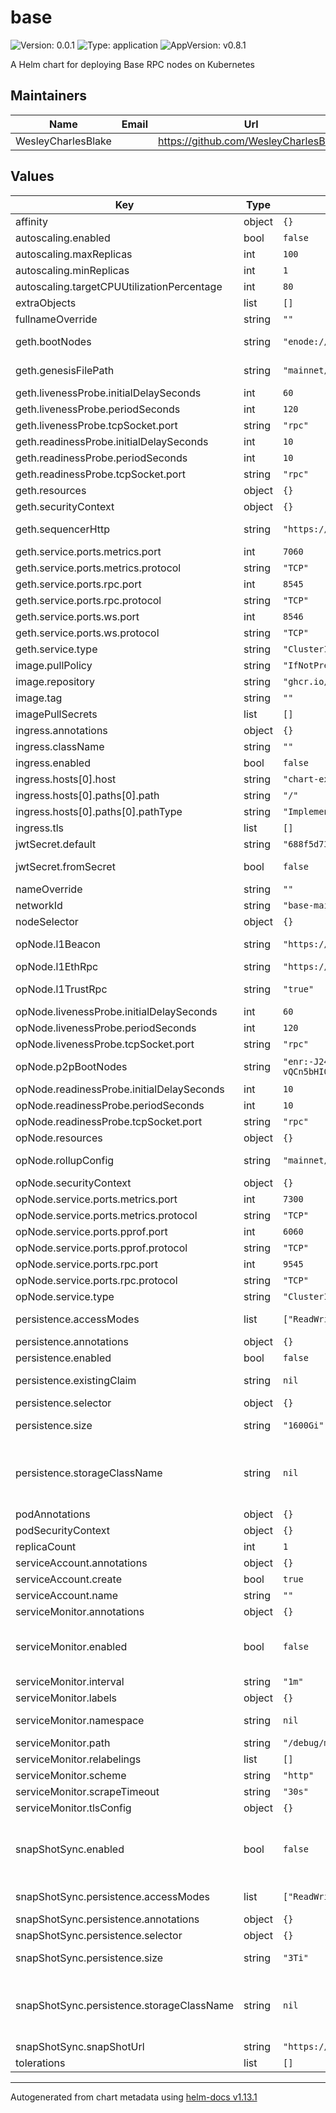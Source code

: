 # base

![Version: 0.0.1](https://img.shields.io/badge/Version-0.0.1-informational?style=flat-square) ![Type: application](https://img.shields.io/badge/Type-application-informational?style=flat-square) ![AppVersion: v0.8.1](https://img.shields.io/badge/AppVersion-v0.8.1-informational?style=flat-square)

A Helm chart for deploying Base RPC nodes on Kubernetes

## Maintainers

| Name | Email | Url |
| ---- | ------ | --- |
| WesleyCharlesBlake |  | <https://github.com/WesleyCharlesBlake> |

## Values

| Key | Type | Default | Description |
|-----|------|---------|-------------|
| affinity | object | `{}` |  |
| autoscaling.enabled | bool | `false` |  |
| autoscaling.maxReplicas | int | `100` |  |
| autoscaling.minReplicas | int | `1` |  |
| autoscaling.targetCPUUtilizationPercentage | int | `80` |  |
| extraObjects | list | `[]` | Extra K8s manifests to deploy |
| fullnameOverride | string | `""` |  |
| geth.bootNodes | string | `"enode://87a32fd13bd596b2ffca97020e31aef4ddcc1bbd4b95bb633d16c1329f654f34049ed240a36b449fda5e5225d70fe40bc667f53c304b71f8e68fc9d448690b51@3.231.138.188:30301,enode://ca21ea8f176adb2e229ce2d700830c844af0ea941a1d8152a9513b966fe525e809c3a6c73a2c18a12b74ed6ec4380edf91662778fe0b79f6a591236e49e176f9@184.72.129.189:30301,enode://acf4507a211ba7c1e52cdf4eef62cdc3c32e7c9c47998954f7ba024026f9a6b2150cd3f0b734d9c78e507ab70d59ba61dfe5c45e1078c7ad0775fb251d7735a2@3.220.145.177:30301,enode://8a5a5006159bf079d06a04e5eceab2a1ce6e0f721875b2a9c96905336219dbe14203d38f70f3754686a6324f786c2f9852d8c0dd3adac2d080f4db35efc678c5@3.231.11.52:30301,enode://cdadbe835308ad3557f9a1de8db411da1a260a98f8421d62da90e71da66e55e98aaa8e90aa7ce01b408a54e4bd2253d701218081ded3dbe5efbbc7b41d7cef79@54.198.153.150:30301"` | List of boot nodes for geth. Defaults to mainnet value. |
| geth.genesisFilePath | string | `"mainnet/genesis-l2.json"` | Genesis file path. Defaults to mainnet value. |
| geth.livenessProbe.initialDelaySeconds | int | `60` |  |
| geth.livenessProbe.periodSeconds | int | `120` |  |
| geth.livenessProbe.tcpSocket.port | string | `"rpc"` |  |
| geth.readinessProbe.initialDelaySeconds | int | `10` |  |
| geth.readinessProbe.periodSeconds | int | `10` |  |
| geth.readinessProbe.tcpSocket.port | string | `"rpc"` |  |
| geth.resources | object | `{}` |  |
| geth.securityContext | object | `{}` |  |
| geth.sequencerHttp | string | `"https://mainnet-sequencer.base.org"` | URL of the sequencer. Defaults to mainnet value. |
| geth.service.ports.metrics.port | int | `7060` |  |
| geth.service.ports.metrics.protocol | string | `"TCP"` |  |
| geth.service.ports.rpc.port | int | `8545` |  |
| geth.service.ports.rpc.protocol | string | `"TCP"` |  |
| geth.service.ports.ws.port | int | `8546` |  |
| geth.service.ports.ws.protocol | string | `"TCP"` |  |
| geth.service.type | string | `"ClusterIP"` |  |
| image.pullPolicy | string | `"IfNotPresent"` |  |
| image.repository | string | `"ghcr.io/base-org/node"` |  |
| image.tag | string | `""` |  |
| imagePullSecrets | list | `[]` |  |
| ingress.annotations | object | `{}` |  |
| ingress.className | string | `""` |  |
| ingress.enabled | bool | `false` |  |
| ingress.hosts[0].host | string | `"chart-example.local"` |  |
| ingress.hosts[0].paths[0].path | string | `"/"` |  |
| ingress.hosts[0].paths[0].pathType | string | `"ImplementationSpecific"` |  |
| ingress.tls | list | `[]` |  |
| jwtSecret.default | string | `"688f5d737bad920bdfb2fc2f488d6b6209eebda1dae949a8de91398d932c517a"` |  |
| jwtSecret.fromSecret | bool | `false` | Whether it loads the jwt secret from a Kubernetes secret |
| nameOverride | string | `""` |  |
| networkId | string | `"base-mainnet"` | Network id. Defaults to mainnet value. |
| nodeSelector | object | `{}` |  |
| opNode.l1Beacon | string | `"https://ethereum-beacon-api.publicnode.com"` | L1 Beacon URL. Defaults to mainnet value. |
| opNode.l1EthRpc | string | `"https://ethereum-rpc.publicnode.com"` | L1 RPC URL. Defaults to mainnet value. |
| opNode.l1TrustRpc | string | `"true"` | Boolean wheter to trust L1 RPC. Defaults to true. |
| opNode.livenessProbe.initialDelaySeconds | int | `60` |  |
| opNode.livenessProbe.periodSeconds | int | `120` |  |
| opNode.livenessProbe.tcpSocket.port | string | `"rpc"` |  |
| opNode.p2pBootNodes | string | `"enr:-J24QNz9lbrKbN4iSmmjtnr7SjUMk4zB7f1krHZcTZx-JRKZd0kA2gjufUROD6T3sOWDVDnFJRvqBBo62zuF-hYCohOGAYiOoEyEgmlkgnY0gmlwhAPniryHb3BzdGFja4OFQgCJc2VjcDI1NmsxoQKNVFlCxh_B-716tTs-h1vMzZkSs1FTu_OYTNjgufplG4N0Y3CCJAaDdWRwgiQG,enr:-J24QH-f1wt99sfpHy4c0QJM-NfmsIfmlLAMMcgZCUEgKG_BBYFc6FwYgaMJMQN5dsRBJApIok0jFn-9CS842lGpLmqGAYiOoDRAgmlkgnY0gmlwhLhIgb2Hb3BzdGFja4OFQgCJc2VjcDI1NmsxoQJ9FTIv8B9myn1MWaC_2lJ-sMoeCDkusCsk4BYHjjCq04N0Y3CCJAaDdWRwgiQG,enr:-J24QDXyyxvQYsd0yfsN0cRr1lZ1N11zGTplMNlW4xNEc7LkPXh0NAJ9iSOVdRO95GPYAIc6xmyoCCG6_0JxdL3a0zaGAYiOoAjFgmlkgnY0gmlwhAPckbGHb3BzdGFja4OFQgCJc2VjcDI1NmsxoQJwoS7tzwxqXSyFL7g0JM-KWVbgvjfB8JA__T7yY_cYboN0Y3CCJAaDdWRwgiQG,enr:-J24QHmGyBwUZXIcsGYMaUqGGSl4CFdx9Tozu-vQCn5bHIQbR7On7dZbU61vYvfrJr30t0iahSqhc64J46MnUO2JvQaGAYiOoCKKgmlkgnY0gmlwhAPnCzSHb3BzdGFja4OFQgCJc2VjcDI1NmsxoQINc4fSijfbNIiGhcgvwjsjxVFJHUstK9L1T8OTKUjgloN0Y3CCJAaDdWRwgiQG,enr:-J24QG3ypT4xSu0gjb5PABCmVxZqBjVw9ca7pvsI8jl4KATYAnxBmfkaIuEqy9sKvDHKuNCsy57WwK9wTt2aQgcaDDyGAYiOoGAXgmlkgnY0gmlwhDbGmZaHb3BzdGFja4OFQgCJc2VjcDI1NmsxoQIeAK_--tcLEiu7HvoUlbV52MspE0uCocsx1f_rYvRenIN0Y3CCJAaDdWRwgiQG"` | List of OP Node P2P boot nodes. Defaults to mainnet value. |
| opNode.readinessProbe.initialDelaySeconds | int | `10` |  |
| opNode.readinessProbe.periodSeconds | int | `10` |  |
| opNode.readinessProbe.tcpSocket.port | string | `"rpc"` |  |
| opNode.resources | object | `{}` |  |
| opNode.rollupConfig | string | `"mainnet/rollup.json"` | Path to rollup config. Defaults to mainnet value. |
| opNode.securityContext | object | `{}` |  |
| opNode.service.ports.metrics.port | int | `7300` |  |
| opNode.service.ports.metrics.protocol | string | `"TCP"` |  |
| opNode.service.ports.pprof.port | int | `6060` |  |
| opNode.service.ports.pprof.protocol | string | `"TCP"` |  |
| opNode.service.ports.rpc.port | int | `9545` |  |
| opNode.service.ports.rpc.protocol | string | `"TCP"` |  |
| opNode.service.type | string | `"ClusterIP"` |  |
| persistence.accessModes | list | `["ReadWriteOnce"]` | Access mode for the volume claim template |
| persistence.annotations | object | `{}` | Annotations for volume claim template |
| persistence.enabled | bool | `false` | Uses an EmptyDir when not enabled |
| persistence.existingClaim | string | `nil` | Use an existing PVC when persistence.enabled |
| persistence.selector | object | `{}` | Selector for volume claim template |
| persistence.size | string | `"1600Gi"` | Requested size for volume claim template |
| persistence.storageClassName | string | `nil` | Use a specific storage class E.g 'local-path' for local storage to achieve best performance Read more (https://github.com/rancher/local-path-provisioner) |
| podAnnotations | object | `{}` |  |
| podSecurityContext | object | `{}` |  |
| replicaCount | int | `1` | Number of replicas for workload. |
| serviceAccount.annotations | object | `{}` |  |
| serviceAccount.create | bool | `true` |  |
| serviceAccount.name | string | `""` |  |
| serviceMonitor.annotations | object | `{}` | Additional ServiceMonitor annotations |
| serviceMonitor.enabled | bool | `false` | If true, a ServiceMonitor CRD is created for a prometheus operator https://github.com/coreos/prometheus-operator |
| serviceMonitor.interval | string | `"1m"` | ServiceMonitor scrape interval |
| serviceMonitor.labels | object | `{}` | Additional ServiceMonitor labels |
| serviceMonitor.namespace | string | `nil` | Alternative namespace for ServiceMonitor |
| serviceMonitor.path | string | `"/debug/metrics"` | Path to scrape |
| serviceMonitor.relabelings | list | `[]` | ServiceMonitor relabelings |
| serviceMonitor.scheme | string | `"http"` | ServiceMonitor scheme |
| serviceMonitor.scrapeTimeout | string | `"30s"` | ServiceMonitor scrape timeout |
| serviceMonitor.tlsConfig | object | `{}` | ServiceMonitor TLS configuration |
| snapShotSync.enabled | bool | `false` | Whether to restore from snapshot. will run snapshot sync before starting node in an initContainer. refer to https://docs.base.org/guides/run-a-base-node/#snapshots |
| snapShotSync.persistence.accessModes | list | `["ReadWriteOnce"]` | Access mode for the volume claim template |
| snapShotSync.persistence.annotations | object | `{}` | Annotations for volume claim template |
| snapShotSync.persistence.selector | object | `{}` | Selector for volume claim template |
| snapShotSync.persistence.size | string | `"3Ti"` | Requested size for volume claim template |
| snapShotSync.persistence.storageClassName | string | `nil` | Use a specific storage class E.g 'local-path' for local storage to achieve best performance Read more (https://github.com/rancher/local-path-provisioner) |
| snapShotSync.snapShotUrl | string | `"https://base-snapshots-mainnet-archive.s3.amazonaws.com/$(curl https://base-snapshots-mainnet-archive.s3.amazonaws.com/latest)"` | The URL of snapshot to download. |
| tolerations | list | `[]` |  |

----------------------------------------------
Autogenerated from chart metadata using [helm-docs v1.13.1](https://github.com/norwoodj/helm-docs/releases/v1.13.1)
